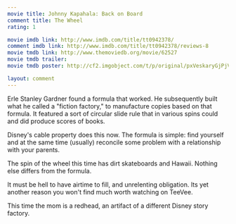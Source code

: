 ```yaml
---
movie title: Johnny Kapahala: Back on Board
comment title: The Wheel
rating: 1

movie imdb link: http://www.imdb.com/title/tt0942378/
comment imdb link: http://www.imdb.com/title/tt0942378/reviews-8
movie tmdb link: http://www.themoviedb.org/movie/62527
movie tmdb trailer: 
movie tmdb poster: http://cf2.imgobject.com/t/p/original/pxVeskaryGjPjVVatOJLrTaQ9T6.jpg

layout: comment
---
```


Erle Stanley Gardner found a formula that worked. He subsequently built what he called a "fiction factory," to manufacture copies based on that formula. It featured a sort of circular slide rule that in various spins could and did produce scores of books.

Disney's cable property does this now. The formula is simple: find yourself and at the same time (usually) reconcile some problem with a relationship with your parents. 

The spin of the wheel this time has dirt skateboards and Hawaii. Nothing else differs from the formula.

It must be hell to have airtime to fill, and unrelenting obligation. Its yet another reason you won't find much worth watching on TeeVee.

This time the mom is a redhead, an artifact of a different Disney story factory.